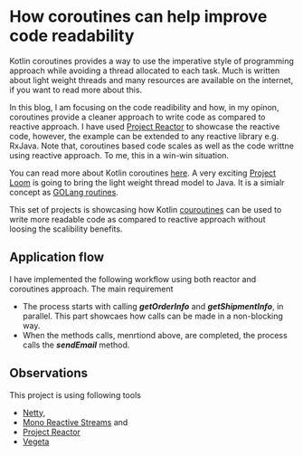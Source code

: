 # How coroutines can help improve code readability
Kotlin coroutines provides a way to use the imperative style of programming approach while avoiding a thread allocated to each task. Much is written about light weight threads and many resources are available on the internet, if you want to read more about this. 

In this blog, I am focusing on the code readibility and how, in my opinon, coroutines provide a cleaner approach to write code as compared to reactive approach. I have used [Project Reactor]() to showcase the reactive code, however, the example can be extended to any reactive library e.g. RxJava. Note that, coroutines based code scales as well as the code writtne using reactive approach. To me, this in a win-win situation.

You can read more about Kotlin coroutines [here](https://kotlinlang.org/docs/reference/coroutines-overview.html). A very exciting [Project Loom](https://openjdk.java.net/projects/loom/) is going to bring the light weight thread model to Java. It is a simialr concept as [GOLang routines](https://tour.golang.org/concurrency/1). 


This set of projects is showcasing how Kotlin [couroutines](https://kotlinlang.org/docs/reference/coroutines-overview.html) can be used to write more readable code as compared to reactive approach without loosing the scalibility benefits.

## Application flow
I have implemented the following workflow using both reactor and coroutines approach. The main requirement 

- The process starts with calling **_getOrderInfo_** and **_getShipmentInfo_**, in parallel. This part showcaes how calls can be made in a non-blocking way.
- When the methods calls, menrtiond above, are completed, the process calls the **_sendEmail_** method. 

## Observations


This project is using following tools 
-   [Netty](http://netty.io/), 
-   [Mono Reactive Streams](http://mongodb.github.io/mongo-java-driver-reactivestreams/1.9/) and 
-   [Project Reactor](https://projectreactor.io)
-   [Vegeta](https://github.com/tsenart/vegeta)

